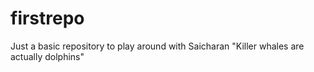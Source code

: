 # firstrepo
Just a basic repository to play around with 
Saicharan "Killer whales are actually dolphins"
